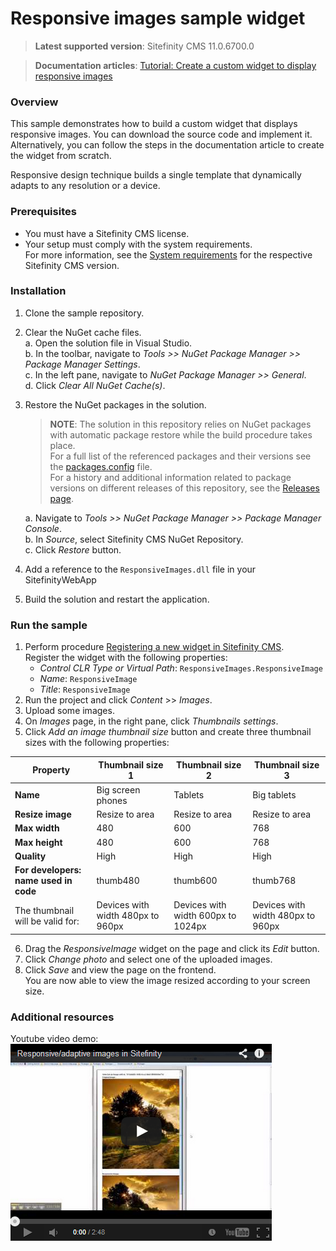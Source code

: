 Responsive images sample widget
===========================================

>**Latest supported version**: Sitefinity CMS 11.0.6700.0

>**Documentation articles**: [Tutorial: Create a custom widget to display responsive images](http://docs.sitefinity.com/tutorial-create-a-custom-widget-to-display-responsive-images)

### Overview

This sample demonstrates how to build a custom widget that displays responsive images. You can download the source code and implement it. Alternatively, you can follow the steps in the documentation article to create the widget from scratch. 

Responsive design technique builds a single template that dynamically adapts to any resolution or a device.

### Prerequisites
- You must have a Sitefinity CMS license.
- Your setup must comply with the system requirements.  
 For more information, see the [System requirements](https://docs.sitefinity.com/system-requirements) for the  respective Sitefinity CMS version.

### Installation

1. Clone the sample repository.
2. Clear the NuGet cache files.  
 a. Open the solution file in Visual Studio.  
 b. In the toolbar, navigate to _Tools >> NuGet Package Manager >> Package Manager Settings_.  
 c. In the left pane, navigate to _NuGet Package Manager >> General_.  
 d. Click _Clear All NuGet Cache(s)_.  
3. Restore the NuGet packages in the solution.  
   
   >**NOTE**: The solution in this repository relies on NuGet packages with automatic package restore while the build procedure takes place.   
   >For a full list of the referenced packages and their versions see the [packages.config](http://github.com/Sitefinity/Telerik.Sitefinity.Samples.ResponsiveImages/blob/master/packages.config) file.    
   >For a history and additional information related to package versions on different releases of this repository, see the [Releases page](http://github.com/Sitefinity/Telerik.Sitefinity.Samples.ResponsiveImages/releases).
   >  
   a. Navigate to _Tools >> NuGet Package Manager >> Package Manager Console_.  
   b. In _Source_, select Sitefinity CMS NuGet Repository.  
   c. Click _Restore_ button.
4. Add a reference to the `ResponsiveImages.dll` file in your SitefinityWebApp
5. Build the solution and restart the application.

### Run the sample

1. Perform procedure [Registering a new widget in Sitefinity CMS](http://docs.sitefinity.com/register-a-new-widget-in-sitefinity-toolbox).   
 Register the widget with the following properties:    
   - _Control CLR Type or Virtual Path_:  `ResponsiveImages.ResponsiveImage`   
   - _Name_: `ResponsiveImage`  
   - _Title_: `ResponsiveImage`  
2. Run the project and click _Content_ >> _Images_.
3. Upload some images.
4. On _Images_ page, in the right pane, click _Thumbnails settings_.
5. Click _Add an image thumbnail size_ button and create three thumbnail sizes with the following properties:


| **Property**                          | Thumbnail size 1                            | Thumbnail size 2                             | Thumbnail size 3                            |
|-----------------------------------|---------------------------------------------|----------------------------------------------|---------------------------------------------|
| **Name**                              | Big screen phones                           | Tablets                                      | Big tablets                                 |
| **Resize image**                      | Resize to area                              | Resize to area                               | Resize to area                              |
| **Max width**                         | 480                                         | 600                                          | 768                                         |
| **Max height**                        | 480                                         | 600                                          | 768                                         |
| **Quality**                           | High                                        | High                                         | High                                        |
| **For developers: name used in code** | thumb480                                    | thumb600                                     | thumb768                                    |
| The thumbnail will be valid for:       | Devices with width 480px to 960px | Devices with width 600px to 1024px | Devices with width 480px to 960px |
6. Drag the _ResponsiveImage_ widget on the page and click its _Edit_ button.
7. Click _Change photo_ and select one of the uploaded images.
8. Click _Save_ and view the page on the frontend.  
 You are now able to view the image resized according to your screen size.

### Additional resources
Youtube video demo:   
[![Responsive/adaptive images in Sitefinity CMS](https://raw.githubusercontent.com/Sitefinity-SDK/Telerik.Sitefinity.Samples.ResponsiveImages/master/VideoEmbed.png)](https://www.youtube.com/watch?v=mUEJJx1S8Ak)

